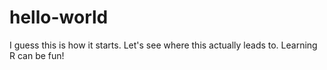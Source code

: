 # hello-world
I guess this is how it starts.  Let's see where this actually leads to.
Learning R can be fun!
